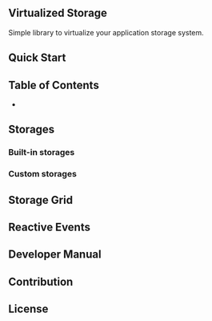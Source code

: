Virtualized Storage
---

Simple library to virtualize your application storage system.

## Quick Start


## Table of Contents
* []()

## Storages

### Built-in storages

### Custom storages

## Storage Grid

## Reactive Events

## Developer Manual

## Contribution

## License